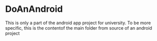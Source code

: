 # DoAnAndroid
This is only a part of the android app project for university. To be more specific, this is the contentof the main folder from source of an android project
